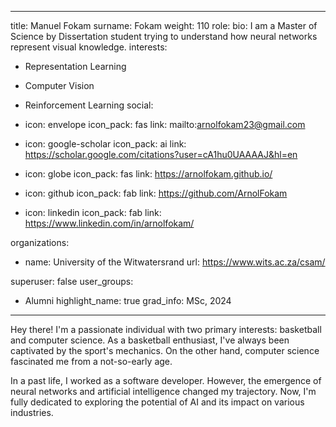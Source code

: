 
---
title: Manuel Fokam
surname: Fokam
weight: 110
role:
bio: I am a Master of Science by Dissertation student trying to understand how neural networks represent visual knowledge.
interests:
  - Representation Learning
  - Computer Vision
  - Reinforcement Learning
social:
  - icon: envelope
    icon_pack: fas
    link: mailto:arnolfokam23@gmail.com

  - icon: google-scholar
    icon_pack: ai
    link: https://scholar.google.com/citations?user=cA1hu0UAAAAJ&hl=en

  - icon: globe
    icon_pack: fas
    link: https://arnolfokam.github.io/

  - icon: github
    icon_pack: fab
    link: https://github.com/ArnolFokam

  - icon: linkedin
    icon_pack: fab
    link: https://www.linkedin.com/in/arnolfokam/

organizations:
  - name: University of the Witwatersrand
    url: https://www.wits.ac.za/csam/

superuser: false
user_groups:
  - Alumni
highlight_name: true
grad_info: MSc, 2024

---

Hey there! I'm a passionate individual with two primary interests: basketball and computer science. As a basketball enthusiast, I've always been captivated by the sport's mechanics. On the other hand, computer science fascinated me from a not-so-early age.

In a past life, I worked as a software developer. However, the emergence of neural networks and artificial intelligence changed my trajectory. Now, I'm fully dedicated to exploring the potential of AI and its impact on various industries.

